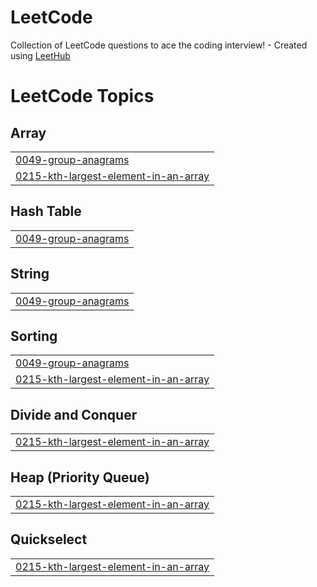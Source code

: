 # LeetCode
Collection of LeetCode questions to ace the coding interview! - Created using [LeetHub](https://github.com/QasimWani/LeetHub)

<!---LeetCode Topics Start-->
# LeetCode Topics
## Array
|  |
| ------- |
| [0049-group-anagrams](https://github.com/ishansandhu30/LeetCode/tree/master/0049-group-anagrams) |
| [0215-kth-largest-element-in-an-array](https://github.com/ishansandhu30/LeetCode/tree/master/0215-kth-largest-element-in-an-array) |
## Hash Table
|  |
| ------- |
| [0049-group-anagrams](https://github.com/ishansandhu30/LeetCode/tree/master/0049-group-anagrams) |
## String
|  |
| ------- |
| [0049-group-anagrams](https://github.com/ishansandhu30/LeetCode/tree/master/0049-group-anagrams) |
## Sorting
|  |
| ------- |
| [0049-group-anagrams](https://github.com/ishansandhu30/LeetCode/tree/master/0049-group-anagrams) |
| [0215-kth-largest-element-in-an-array](https://github.com/ishansandhu30/LeetCode/tree/master/0215-kth-largest-element-in-an-array) |
## Divide and Conquer
|  |
| ------- |
| [0215-kth-largest-element-in-an-array](https://github.com/ishansandhu30/LeetCode/tree/master/0215-kth-largest-element-in-an-array) |
## Heap (Priority Queue)
|  |
| ------- |
| [0215-kth-largest-element-in-an-array](https://github.com/ishansandhu30/LeetCode/tree/master/0215-kth-largest-element-in-an-array) |
## Quickselect
|  |
| ------- |
| [0215-kth-largest-element-in-an-array](https://github.com/ishansandhu30/LeetCode/tree/master/0215-kth-largest-element-in-an-array) |
<!---LeetCode Topics End-->